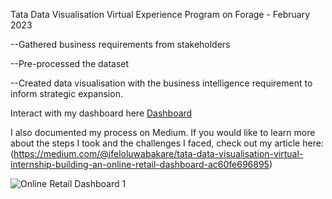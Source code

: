 Tata Data Visualisation Virtual Experience Program on Forage - February 2023

--Gathered business requirements from stakeholders

--Pre-processed the dataset

--Created data visualisation with the business intelligence requirement to inform strategic expansion.

Interact with my dashboard here [Dashboard](https://www.novypro.com/project/tata-data-visualisation-empowering-business-with-effective-insights-virtual-internship)

I also documented my process on Medium. If you would like to learn more about the steps I took and the challenges I faced, check out my article here: (https://medium.com/@ifeloluwabakare/tata-data-visualisation-virtual-internship-building-an-online-retail-dashboard-ac60fe696895)

![Online Retail Dashboard 1](https://user-images.githubusercontent.com/61271340/225336223-b3cd2b25-af74-4c0f-8c45-00f6fe9f1bde.png)


